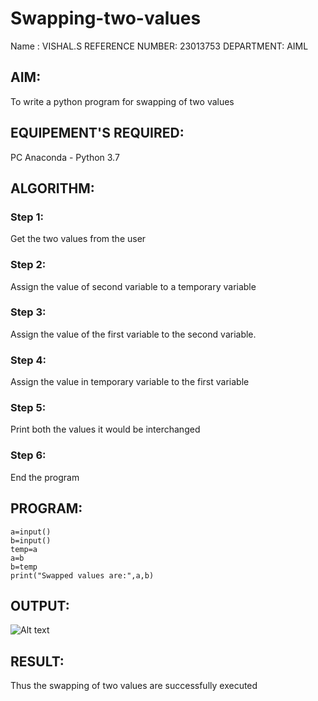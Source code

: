 # Swapping-two-values
Name : VISHAL.S REFERENCE NUMBER: 23013753 DEPARTMENT: AIML
## AIM:
To write a python program for swapping of two values
## EQUIPEMENT'S REQUIRED: 
PC
Anaconda - Python 3.7
## ALGORITHM: 
### Step 1:
Get the two values from the user
### Step 2: 
Assign the value of second variable to a temporary variable 
### Step 3: 
Assign the value of the first variable to the second variable.
### Step 4:  
Assign the value in temporary variable to the first variable
### Step 5: 
Print both the values it would be interchanged
### Step 6: 
End the program
## PROGRAM:
```
a=input()
b=input()
temp=a
a=b
b=temp
print("Swapped values are:",a,b)
``````
## OUTPUT:
![Alt text](image-1.png)




## RESULT:
Thus the swapping of two values are successfully executed



